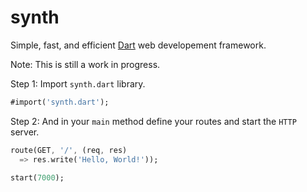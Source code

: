 synth
=====

Simple, fast, and efficient [Dart](http://dartlang.org) web developement framework.

Note: This is still a work in progress.

Step 1: Import `synth.dart` library.

```dart
#import('synth.dart');
```

Step 2: And in your `main` method define your routes and start the `HTTP` server.

```dart
route(GET, '/', (req, res)
  => res.write('Hello, World!'));

start(7000);
```